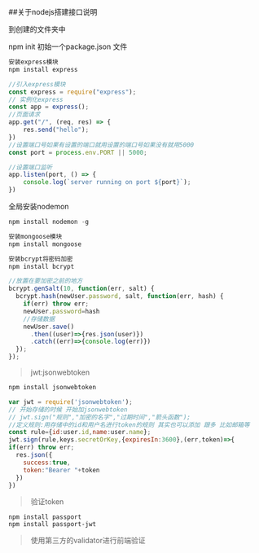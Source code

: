 ##关于nodejs搭建接口说明

到创建的文件夹中

npm init 初始一个package.json 文件

~~~js
安装express模块
npm install express

~~~

~~~js
//引入express模块
const express = require("express");
// 实例化express
const app = express();
//页面请求
app.get("/", (req, res) => {
	res.send("hello");
})
//设置端口号如果有设置的端口就用设置的端口号如果没有就用5000
const port = process.env.PORT || 5000;

//设置端口监听
app.listen(port, () => {
	console.log(`server running on port ${port}`);
})
~~~

全局安装nodemon

~~~js
npm install nodemon -g
~~~



~~~js
安装mongoose模块
npm install mongoose
~~~

~~~js
安装bcrypt将密码加密
npm install bcrypt

//放置在要加密之前的地方
bcrypt.genSalt(10, function(err, salt) {
  bcrypt.hash(newUser.password, salt, function(err, hash) {
    if(err) throw err;
    newUser.password=hash
    //存储数据
    newUser.save()
      .then((user)=>{res.json(user)})
      .catch((err)=>{console.log(err)})
  });
});
~~~

> ​	jwt:jsonwebtoken

~~~js
npm install jsonwebtoken
~~~

~~~js
var jwt = require('jsonwebtoken');
// 开始存储的时候 开始加jsonwebtoken
// jwt.sign("规则","加密的名字","过期时间","箭头函数");
//定义规则:用存储中的id和用户名进行token的规则 其实也可以添加 跟多 比如邮箱等
const rule={id:user.id,name:user.name};
jwt.sign(rule,keys.secretOrKey,{expiresIn:3600},(err,token)=>{
if(err) throw err;
  res.json({
    success:true,
    token:"Bearer "+token
  })
})
~~~



> ​	验证token 

~~~
npm install passport
npm install passport-jwt
~~~



> ​	使用第三方的validator进行前端验证







